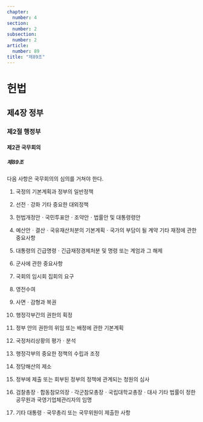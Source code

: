 ```yaml
---
chapter:
  number: 4
section:
  number: 2
subsection:
  number: 2
article:
  number: 89
title: "제89조"
---
```

# 헌법

## 제4장 정부

### 제2절 행정부

#### 제2관 국무회의

##### 제89조

다음 사항은 국무회의의 심의를 거쳐야 한다.

1. 국정의 기본계획과 정부의 일반정책

2. 선전ㆍ강화 기타 중요한 대외정책

3. 헌법개정안ㆍ국민투표안ㆍ조약안ㆍ법률안 및 대통령령안

4. 예산안ㆍ결산ㆍ국유재산처분의 기본계획ㆍ국가의 부담이 될 계약 기타 재정에 관한 중요사항

5. 대통령의 긴급명령ㆍ긴급재정경제처분 및 명령 또는 계엄과 그 해제

6. 군사에 관한 중요사항

7. 국회의 임시회 집회의 요구

8. 영전수여

9. 사면ㆍ감형과 복권

10. 행정각부간의 권한의 획정

11. 정부 안의 권한의 위임 또는 배정에 관한 기본계획

12. 국정처리상황의 평가ㆍ분석

13. 행정각부의 중요한 정책의 수립과 조정

14. 정당해산의 제소

15. 정부에 제출 또는 회부된 정부의 정책에 관계되는 청원의 심사

16. 검찰총장ㆍ합동참모의장ㆍ각군참모총장ㆍ국립대학교총장ㆍ대사 기타 법률이 정한 공무원과 국영기업체관리자의 임명

17. 기타 대통령ㆍ국무총리 또는 국무위원이 제출한 사항

